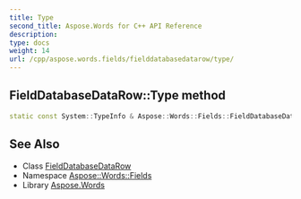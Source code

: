 ```yaml
---
title: Type
second_title: Aspose.Words for C++ API Reference
description: 
type: docs
weight: 14
url: /cpp/aspose.words.fields/fielddatabasedatarow/type/
---
```

## FieldDatabaseDataRow::Type method




```cpp
static const System::TypeInfo & Aspose::Words::Fields::FieldDatabaseDataRow::Type()
```

## See Also

* Class [FieldDatabaseDataRow](../)
* Namespace [Aspose::Words::Fields](../../)
* Library [Aspose.Words](../../../)
